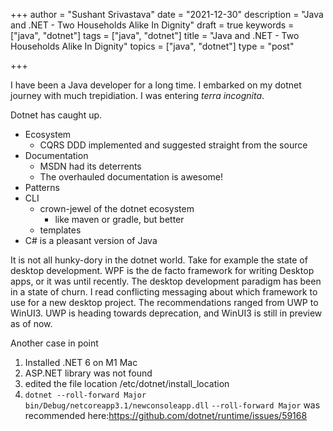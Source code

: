 +++
author = "Sushant Srivastava"
date = "2021-12-30"
description = "Java and .NET - Two Households Alike In Dignity"
draft = true
keywords = ["java", "dotnet"]
tags = ["java", "dotnet"]
title = "Java and .NET - Two Households Alike In Dignity"
topics = ["java", "dotnet"]
type = "post"

+++

I have been a Java developer for a long time. I embarked on my dotnet journey with much trepidiation.
I was entering *terra incognita*.

Dotnet has caught up.

- Ecosystem
  - CQRS DDD implemented and suggested straight from the source
- Documentation
  - MSDN had its deterrents
  - The overhauled documentation is awesome!
- Patterns
- CLI
  - crown-jewel of the dotnet ecosystem
    - like maven or gradle, but better
  - templates
- C# is a pleasant version of Java

It is not all hunky-dory in the dotnet world. Take for example the state of desktop development.
WPF is the de facto framework for writing Desktop apps, or it was until recently. The desktop
development paradigm has been in a state of churn. I read conflicting messaging about which framework to use
for a new desktop project. The recommendations ranged from UWP to WinUI3. UWP is heading towards deprecation, and
WinUI3 is still in preview as of now.

Another case in point

1. Installed .NET 6 on M1 Mac
2. ASP.NET library was not found
3. edited the file location /etc/dotnet/install_location
4. `dotnet --roll-forward Major bin/Debug/netcoreapp3.1/newconsoleapp.dll` `--roll-forward Major` was recommended here:<https://github.com/dotnet/runtime/issues/59168>
